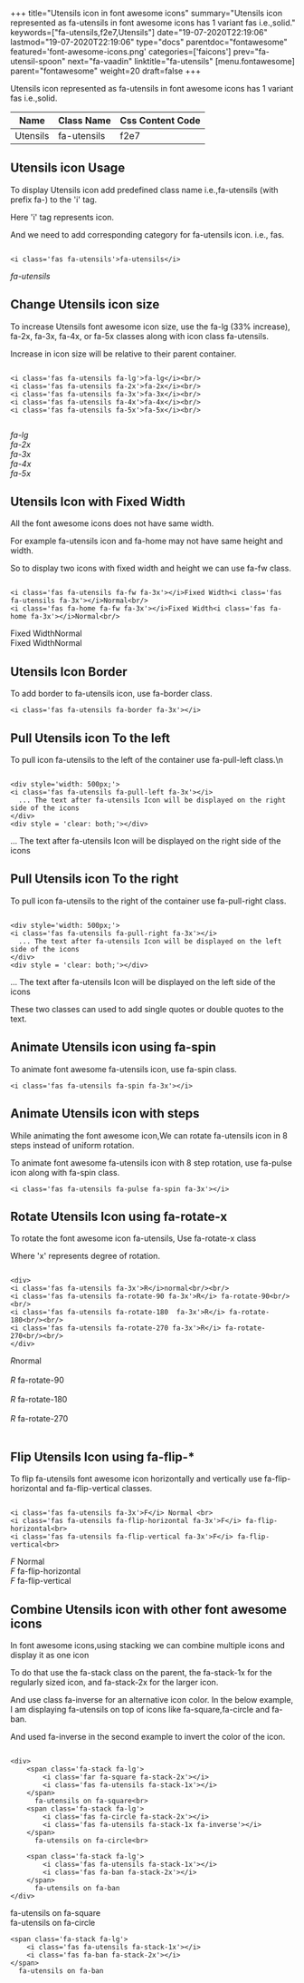+++
title="Utensils icon in font awesome icons"
summary="Utensils icon represented as fa-utensils in font awesome icons has 1 variant fas i.e.,solid."
keywords=["fa-utensils,f2e7,Utensils"]
date="19-07-2020T22:19:06"
lastmod="19-07-2020T22:19:06"
type="docs"
parentdoc="fontawesome"
featured='font-awesome-icons.png'
categories=['faicons']
prev="fa-utensil-spoon"
next="fa-vaadin"
linktitle="fa-utensils"
[menu.fontawesome]
parent="fontawesome"
weight=20
draft=false
+++


Utensils icon represented as fa-utensils in font awesome icons has 1 variant fas i.e.,solid.

<div class='table-responsive'><table class='table'><thead><tr><th>Name</th><th>Class Name</th><th>Css Content Code</th></tr></thead><tbody><tr><td>Utensils</td><td>fa-utensils</td><td>f2e7</td></tr></tbody></table></div>



## Utensils icon Usage

To display Utensils icon add predefined class name i.e.,fa-utensils (with prefix fa-) to the 'i' tag.

Here 'i' tag represents icon.

And we need to add corresponding category for fa-utensils icon. i.e., fas.


```

<i class='fas fa-utensils'>fa-utensils</i>
```

<i class='fas fa-utensils'>fa-utensils</i>




## Change Utensils icon size
To increase Utensils font awesome icon size, use the fa-lg (33% increase), fa-2x, fa-3x, fa-4x, or fa-5x classes along with icon class fa-utensils.

Increase in icon size will be relative to their parent container. 

```

<i class='fas fa-utensils fa-lg'>fa-lg</i><br/>
<i class='fas fa-utensils fa-2x'>fa-2x</i><br/>
<i class='fas fa-utensils fa-3x'>fa-3x</i><br/>
<i class='fas fa-utensils fa-4x'>fa-4x</i><br/>
<i class='fas fa-utensils fa-5x'>fa-5x</i><br/>
            
```

<i class='fas fa-utensils fa-lg'>fa-lg</i><br/>
<i class='fas fa-utensils fa-2x'>fa-2x</i><br/>
<i class='fas fa-utensils fa-3x'>fa-3x</i><br/>
<i class='fas fa-utensils fa-4x'>fa-4x</i><br/>
<i class='fas fa-utensils fa-5x'>fa-5x</i><br/>
            



## Utensils Icon with Fixed Width 

All the font awesome icons does not have same width.

For example fa-utensils icon and fa-home may not have same height and width.

So to display two icons with fixed width and height we can use fa-fw class.


```

<i class='fas fa-utensils fa-fw fa-3x'></i>Fixed Width<i class='fas fa-utensils fa-3x'></i>Normal<br/>
<i class='fas fa-home fa-fw fa-3x'></i>Fixed Width<i class='fas fa-home fa-3x'></i>Normal<br/>
```

<i class='fas fa-utensils fa-fw fa-3x'></i>Fixed Width<i class='fas fa-utensils fa-3x'></i>Normal<br/>
<i class='fas fa-home fa-fw fa-3x'></i>Fixed Width<i class='fas fa-home fa-3x'></i>Normal<br/>



## Utensils Icon Border 

To add border to fa-utensils icon, use fa-border class.


```
<i class='fas fa-utensils fa-border fa-3x'></i>

```
<i class='fas fa-utensils fa-border fa-3x'></i>





## Pull Utensils icon To the left

To pull icon fa-utensils to the left of the container use fa-pull-left class.\n

```

<div style='width: 500px;'>
<i class='fas fa-utensils fa-pull-left fa-3x'></i>
  ... The text after fa-utensils Icon will be displayed on the right side of the icons
</div>
<div style = 'clear: both;'></div>
```

<div style='width: 500px;'>
<i class='fas fa-utensils fa-pull-left fa-3x'></i>
  ... The text after fa-utensils Icon will be displayed on the right side of the icons
</div>
<div style = 'clear: both;'></div>




## Pull Utensils icon To the right
To pull icon fa-utensils to the right of the container use fa-pull-right class.

```

<div style='width: 500px;'>
<i class='fas fa-utensils fa-pull-right fa-3x'></i>
  ... The text after fa-utensils Icon will be displayed on the left side of the icons
</div>
<div style = 'clear: both;'></div>
```

<div style='width: 500px;'>
<i class='fas fa-utensils fa-pull-right fa-3x'></i>
  ... The text after fa-utensils Icon will be displayed on the left side of the icons
</div>
<div style = 'clear: both;'></div>

These two classes can used to add single quotes or double quotes to the text.


## Animate Utensils icon using fa-spin
To animate font awesome fa-utensils icon, use fa-spin class.

```
<i class='fas fa-utensils fa-spin fa-3x'></i>
```
<i class='fas fa-utensils fa-spin fa-3x'></i>




## Animate Utensils icon with steps
While animating the font awesome icon,We can rotate fa-utensils icon in 8 steps instead of uniform rotation.

To animate font awesome fa-utensils icon with 8 step rotation, use fa-pulse icon along with fa-spin class.


```
<i class='fas fa-utensils fa-pulse fa-spin fa-3x'></i>

```
<i class='fas fa-utensils fa-pulse fa-spin fa-3x'></i>





## Rotate Utensils Icon using fa-rotate-x
To rotate the font awesome icon fa-utensils, Use fa-rotate-x class

Where 'x' represents degree of rotation.


```

<div>
<i class='fas fa-utensils fa-3x'>R</i>normal<br/><br/>
<i class='fas fa-utensils fa-rotate-90 fa-3x'>R</i> fa-rotate-90<br/><br/> 
<i class='fas fa-utensils fa-rotate-180  fa-3x'>R</i> fa-rotate-180<br/><br/> 
<i class='fas fa-utensils fa-rotate-270 fa-3x'>R</i> fa-rotate-270<br/><br/>
</div>
```

<div>
<i class='fas fa-utensils fa-3x'>R</i>normal<br/><br/>
<i class='fas fa-utensils fa-rotate-90 fa-3x'>R</i> fa-rotate-90<br/><br/> 
<i class='fas fa-utensils fa-rotate-180  fa-3x'>R</i> fa-rotate-180<br/><br/> 
<i class='fas fa-utensils fa-rotate-270 fa-3x'>R</i> fa-rotate-270<br/><br/>
</div>




## Flip Utensils Icon using fa-flip-*
To flip fa-utensils font awesome icon horizontally and vertically use fa-flip-horizontal and fa-flip-vertical classes. 

```

<i class='fas fa-utensils fa-3x'>F</i> Normal <br>
<i class='fas fa-utensils fa-flip-horizontal fa-3x'>F</i> fa-flip-horizontal<br>
<i class='fas fa-utensils fa-flip-vertical fa-3x'>F</i> fa-flip-vertical<br>
```

<i class='fas fa-utensils fa-3x'>F</i> Normal <br>
<i class='fas fa-utensils fa-flip-horizontal fa-3x'>F</i> fa-flip-horizontal<br>
<i class='fas fa-utensils fa-flip-vertical fa-3x'>F</i> fa-flip-vertical<br>




## Combine Utensils icon with other font awesome icons
In font awesome icons,using stacking we can combine multiple icons and display it as one icon 

To do that use the fa-stack class on the parent, the fa-stack-1x for the regularly sized icon, and fa-stack-2x for the larger icon.

And use class fa-inverse for an alternative icon color. 
In the below example, I am displaying fa-utensils on top of icons like fa-square,fa-circle and fa-ban.

And used fa-inverse in the second example to invert the color of the icon.

```

<div>
    <span class='fa-stack fa-lg'>
        <i class='far fa-square fa-stack-2x'></i>
        <i class='fas fa-utensils fa-stack-1x'></i>
    </span>
      fa-utensils on fa-square<br>
    <span class='fa-stack fa-lg'>
        <i class='fas fa-circle fa-stack-2x'></i>
        <i class='fas fa-utensils fa-stack-1x fa-inverse'></i>
    </span>
      fa-utensils on fa-circle<br>

    <span class='fa-stack fa-lg'>
        <i class='fas fa-utensils fa-stack-1x'></i>
        <i class='fas fa-ban fa-stack-2x'></i>
    </span>
      fa-utensils on fa-ban
</div>
```

<div>
    <span class='fa-stack fa-lg'>
        <i class='far fa-square fa-stack-2x'></i>
        <i class='fas fa-utensils fa-stack-1x'></i>
    </span>
      fa-utensils on fa-square<br>
    <span class='fa-stack fa-lg'>
        <i class='fas fa-circle fa-stack-2x'></i>
        <i class='fas fa-utensils fa-stack-1x fa-inverse'></i>
    </span>
      fa-utensils on fa-circle<br>

    <span class='fa-stack fa-lg'>
        <i class='fas fa-utensils fa-stack-1x'></i>
        <i class='fas fa-ban fa-stack-2x'></i>
    </span>
      fa-utensils on fa-ban
</div>






